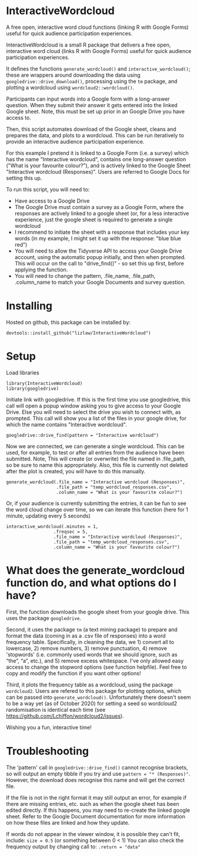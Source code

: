 # InteractiveWordcloud
A free open, interactive word cloud functions (linking R with Google Forms) useful for quick audience participation experiences.

InteractiveWordcloud is a small R package that delivers a free open, interactive word cloud (links R with Google Forms) useful for quick audience participation experiences.

It defines the functions `generate_wordcloud()` and `interactive_wordcloud()`; these are wrappers around downloading the data using `googledrive::drive_download()`, processing using the `tm` package, and plotting a wordcloud using `wordcloud2::wordcloud()`.

Participants can input words into a Google form with a long-answer question. When they submit their answer it gets entered into the linked Google sheet. Note, this must be set up prior in an Google Drive you have access to.

Then, this script automates download of the Google sheet, cleans and prepares the data, and plots to a wordcloud. This can be run iteratively to provide an interactive audience participation experience.

For this example I pretend it is linked to a Google Form (i.e. a survey) which has the name "Interactive wordcloud", contains one long-answer question ("What is your favourite colour?"), and is actively linked to the Google Sheet "Interactive wordcloud (Responses)". Users are referred to Google Docs for setting this up.

To run this script, you will need to:

* Have access to a Google Drive
* The Google Drive must contain a survey as a Google Form, where the responses are actively linked to a google sheet (or, for a less interactive experience, just the google sheet is required to generate a single wordcloud
* I recommend to initiate the sheet with a response that includes your key words (in my example, I might set it up with the response: "blue blue red")
* You will need to allow the Tidyverse API to access your Google Drive account, using the automatic popup initially, and then when prompted. This will occur on the call to "drive_find()" - so set this up first, before applying the function.
* You will need to change the pattern, .file_name, .file_path, .column_name to match your Google Documents and survey question.

# Installing
Hosted on github, this package can be installed by:
```{r installing, echo = TRUE, eval = FALSE}
devtools::install_github("lizlaw/InteractiveWordcloud")
```

# Setup 
Load libraries
```{r setup, echo = TRUE, eval = FALSE}
library(InteractiveWordcloud)
library(googledrive)  
```

Initiate link with googledrive. 
If this is the first time you use googledrive, this call will open a popup window asking you to give access to your Google Drive. Else you will need to select the drive you wish to connect with, as prompted.
This call will show you a list of the files in your google drive, for which the name contains "Interactive wordcloud".
```{r setup link to googledrive, echo = TRUE, eval = FALSE}
googledrive::drive_find(pattern = "Interactive wordcloud")
```

Now we are connected, we can generate a single wordcloud. This can be used, for example, to test or after all entries from the audience have been submitted. Note, This will create (or overwrite) the file named in .file_path, so be sure to name this appropriately. Also, this file is currently not deleted after the plot is created, you will have to do this manually. 
```{r generate wordcloud, echo = TRUE, eval = FALSE}
generate_wordcloud(.file_name = "Interactive wordcloud (Responses)",
                   .file_path = "temp_wordcloud_responses.csv",
                   .column_name = "What is your favourite colour?")
```

Or, if your audience is currently submitting the entries, it can be fun to see the word cloud change over time, so we can iterate this function (here for 1 minute, updating every 5 seconds)

```{r interactive_wordcloud, echo = TRUE, eval = FALSE}
interactive_wordcloud(.minutes = 1, 
                  .freqsec = 5, 
                  .file_name = "Interactive wordcloud (Responses)",
                  .file_path = "temp_wordcloud_responses.csv",
                  .column_name = "What is your favourite colour?")
```

# What does the generate_wordcloud function do, and what options do I have? 

First, the function downloads the google sheet from your google drive. This uses the package `googledrive`.

Second, it uses the package `tm` (a text mining package) to prepare and format the data (coming in as a .csv file of responses) into a word frequency table. Specifically, in cleaning the data, we 1) convert all to lowercase, 2) remove numbers, 3) remove punctuation, 4) remove 'stopwords' (i.e. commonly used words that we should ignore, such as “the”, “a”, etc.), and 5) remove excess whitespace. I've only allowed easy access to change the stopword options (see function helpfile). Feel free to copy and modify the function if you want other options! 

Third, it plots the frequency table as a wordcloud, using the package `wordcloud2`. Users are refered to this package for plotting options, which can be passed into `generate_wordcloud()`. Unfortunately there doesn't seem to be a way yet (as of October 2020) for setting a seed so wordcloud2 randomisation is identical each time (see https://github.com/Lchiffon/wordcloud2/issues). 

Wishing you a fun, interactive time! 

# Troubleshooting

The 'pattern' call in `googledrive::drive_find()` cannot recognise brackets, so will output an empty tibble if you try and use `pattern = "* (Responses)"`. However, the download does recognise this name and will get the correct file. 

If the file is not in the right format it may still output an error, for example if there are missing entries, etc. such as when the google sheet has been edited directly. If this happens, you may need to re-create the linked google sheet. Refer to the Google Document documentation for more information on how these files are linked and how they update.

If words do not appear in the viewer window, it is possible they can't fit, include: `size = 0.5` (or something between 0 < 1)
You can also check the frequency output by changing call to: `.return = "data"`
